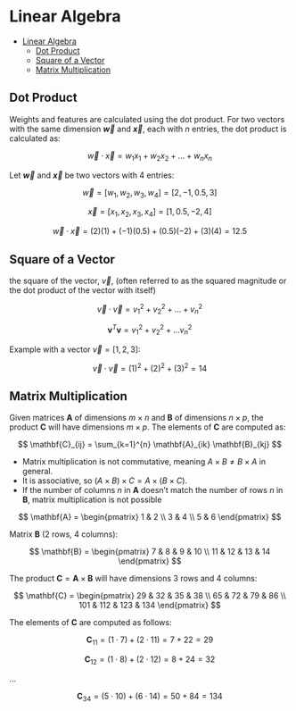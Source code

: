 # Linear Algebra

- [Linear Algebra](#linear-algebra)
  - [Dot Product](#dot-product)
  - [Square of a Vector](#square-of-a-vector)
  - [Matrix Multiplication](#matrix-multiplication)


## Dot Product
Weights and features are calculated using the dot product. For two vectors with the same dimension **$\vec{w}$** and **$\vec{x}$**, each with $n$ entries, the dot product is calculated as:

$$
\vec{w} \cdot \vec{x} = w_1x_1 + w_2x_2 + \dots + w_nx_n
$$

Let **$\vec{w}$** and **$\vec{x}$** be two vectors with 4 entries:

$$
\vec{w} = [w_1, w_2, w_3, w_4] = [2, -1, 0.5, 3]
$$

$$
\vec{x} = [x_1, x_2, x_3, x_4] = [1, 0.5, -2, 4]
$$

$$
\vec{w} \cdot \vec{x} = (2)(1) + (-1)(0.5) + (0.5)(-2) + (3)(4) = 12.5
$$

## Square of a Vector
the square of the vector, $\vec{v}$,  (often referred to as the squared magnitude or the dot product of the vector with itself)

$$
\vec{v} \cdot \vec{v} = v_1^2 + v_2^2 + \dots + v_n^2
$$

$$
\mathbf{v}^T \mathbf{v} = v_1^2 + v_2^2 + \dots v_n^2
$$

Example with a vector $\vec{v} = [1, 2, 3]$:

$$
\vec{v} \cdot \vec{v} = (1)^2 + (2)^2 + (3)^2 = 14
$$

## Matrix Multiplication

Given matrices $\mathbf{A}$ of dimensions $m \times n$ and $\mathbf{B}$ of dimensions $n \times p$, the product $\mathbf{C}$ will have dimensions $m \times p$. The elements of $\mathbf{C}$ are computed as:

$$
\mathbf{C}_{ij} = \sum_{k=1}^{n} \mathbf{A}_{ik} \mathbf{B}_{kj}
$$

- Matrix multiplication is not commutative, meaning $A \times B \neq B \times A$ in general.
- It is associative, so $(A \times B) \times C = A \times (B \times C)$.
- If the number of columns $n$ in $\mathbf{A}$ doesn’t match the number of rows $n$ in $\mathbf{B}$, matrix multiplication is not possible

$$
\mathbf{A} =
\begin{pmatrix}
1 & 2 \\
3 & 4 \\
5 & 6
\end{pmatrix}
$$

Matrix $\mathbf{B}$ (2 rows, 4 columns):

$$
\mathbf{B} =
\begin{pmatrix}
7 & 8 & 9 & 10 \\
11 & 12 & 13 & 14
\end{pmatrix}
$$

The product $\mathbf{C} = \mathbf{A} \times \mathbf{B}$ will have dimensions 3 rows and 4 columns:

$$
\mathbf{C} =
\begin{pmatrix}
29 & 32 & 35 & 38 \\
65 & 72 & 79 & 86 \\
101 & 112 & 123 & 134
\end{pmatrix}
$$

The elements of $\mathbf{C}$ are computed as follows:

$$
\mathbf{C}_{11} = (1 \cdot 7) + (2 \cdot 11) = 7 + 22 = 29
$$

$$
\mathbf{C}_{12} = (1 \cdot 8) + (2 \cdot 12) = 8 + 24 = 32
$$

...

$$
\mathbf{C}_{34} = (5 \cdot 10) + (6 \cdot 14) = 50 + 84 = 134
$$